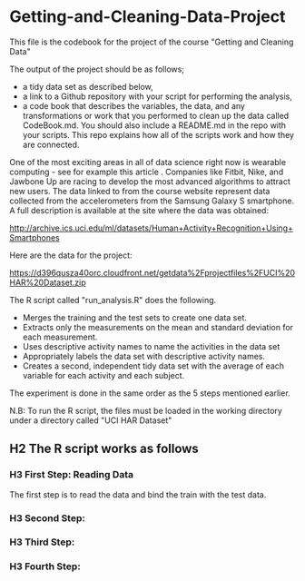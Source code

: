 Getting-and-Cleaning-Data-Project
=================================

This file is the codebook for the project of the course "Getting and Cleaning Data"

The output of the project should be as follows;

* a tidy data set as described below,
* a link to a Github repository with your script for performing the analysis,  
* a code book that describes the variables, the data, and any transformations or work that you performed to clean up the data called CodeBook.md. You should also include a README.md in the repo with your scripts. This repo explains how all of the scripts work and how they are connected.  

One of the most exciting areas in all of data science right now is wearable computing - see for example this article . Companies like Fitbit, Nike, and Jawbone Up are racing to develop the most advanced algorithms to attract new users. The data linked to from the course website represent data collected from the accelerometers from the Samsung Galaxy S smartphone. A full description is available at the site where the data was obtained: 

http://archive.ics.uci.edu/ml/datasets/Human+Activity+Recognition+Using+Smartphones 

Here are the data for the project: 

https://d396qusza40orc.cloudfront.net/getdata%2Fprojectfiles%2FUCI%20HAR%20Dataset.zip 

The R script called "run_analysis.R" does the following. 
* Merges the training and the test sets to create one data set.
* Extracts only the measurements on the mean and standard deviation for each measurement. 
* Uses descriptive activity names to name the activities in the data set
* Appropriately labels the data set with descriptive activity names. 
* Creates a second, independent tidy data set with the average of each variable for each activity and each subject. 


The experiment is done in the same order as the 5 steps mentioned earlier. 

N.B: To run the R script, the files must be loaded in the working directory under a directory called "UCI HAR Dataset"

## H2 The R script works as follows 

### H3 First Step: Reading Data
The first step is to read the data and bind the train with the test data. 

### H3 Second Step:
### H3 Third Step:
### H3 Fourth Step: